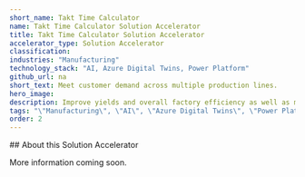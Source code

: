 ```yaml
---
short_name: Takt Time Calculator
name: Takt Time Calculator Solution Accelerator
title: Takt Time Calculator Solution Accelerator
accelerator_type: Solution Accelerator
classification: 
industries: "Manufacturing"
technology_stack: "AI, Azure Digital Twins, Power Platform"
github_url: na
short_text: Meet customer demand across multiple production lines.
hero_image: 
description: Improve yields and overall factory efficiency as well as managing team/resource capacity according to customer demand by balancing the rate needed to complete a product to meet customer demand across multiple production lines. 
tags: "\"Manufacturing\", \"AI\", \"Azure Digital Twins\", \"Power Platform\", \"Solution Accelerator\""
order: 2
---
```

​​## About this Solution Accelerator

More information coming soon.
